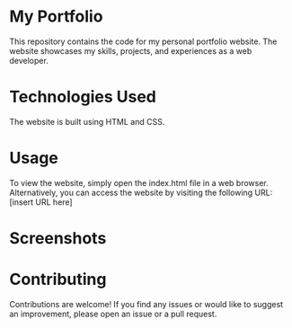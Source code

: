 # My Portfolio
This repository contains the code for my personal portfolio website. The website showcases my skills, projects, and experiences as a web developer.

# Technologies Used
The website is built using HTML and CSS.

# Usage
To view the website, simply open the index.html file in a web browser. Alternatively, you can access the website by visiting the following URL: [insert URL here]

# Screenshots


# Contributing
Contributions are welcome! If you find any issues or would like to suggest an improvement, please open an issue or a pull request.
